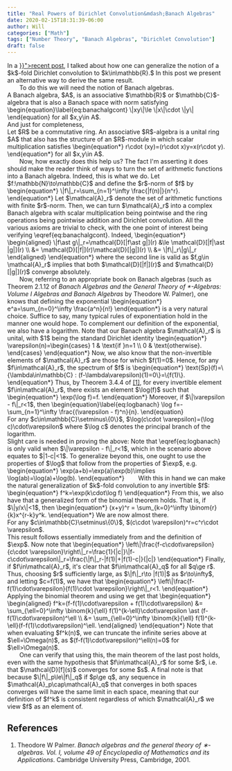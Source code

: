 ```yaml
---
title: "Real Powers of Dirichlet Convolution&mdash;Banach Algebras"
date: 2020-02-15T18:31:39-06:00
author: Will
categories: ["Math"]
tags: ["Number Theory", "Banach Algebras", "Dirichlet Convolution"]
draft: false
---
```


<div class="latex-post">
In a <a href="{{< ref "generalizeddirichletconvolution.md" >}}">recent post</a>, I talked about how one can generalize the notion of a $k$-fold Dirichlet convolution to $k\in\mathbb{R}.$ In this post we present an alternative way to derive the same result.
</div>

<!--more-->

<div class="latex-post">
&emsp;&emsp;To do this we will need the notion of Banach algebras.

<div class="definition" name="Banach algebra">
A Banach algebra, $A$, is an associative $\mathbb{R}$ or $\mathbb{C}$-algebra that is also a Banach space with norm satisfying
	\begin{equation}\label{eq:banachalgcont}
		\|xy\|\le \|x\|\cdot \|y\|
	\end{equation}
	for all $x,y\in A$.
</div>
And just for completeness,
<div class="definition" name="Associative algebra">
	Let $R$ be a commutative ring. An associative $R$-algebra is a unital ring $A$ that also has the structure of an $R$-module in which scalar multiplication satisfies
	\begin{equation*}
		r\cdot (xy)=(r\cdot x)y=x(r\cdot y).
	\end{equation*}
	for all $x,y\in A$.
</div>
&emsp;&emsp;Now, how exactly does this help us? The fact I'm asserting it does should make the reader think of ways to turn the set of arithmetic functions into a Banach algebra. Indeed, this is what we do. Let $f:\mathbb{N}\to\mathbb{C}$ and define the $r$-norm of $f$ by
\begin{equation*}
	\|f\|_r=\sum_{n=1}^\infty \frac{|f(n)|}{n^r}.
\end{equation*}
Let $\mathcal{A}_r$ denote the set of arithmetic functions with finite $r$-norm. Then, we can turn $\mathcal{A}_r$ into a complex Banach algebra with scalar multiplication being pointwise and the ring operations being pointwise addition and Dirichlet convolution. All the various axioms are trivial to check, with the one point of interest being verifying \eqref{eq:banachalgcont}. Indeed,
\begin{equation*}
	\begin{aligned}
		\|f\ast g\|_r=\mathcal{D}[|f\ast g|](r) &\le \mathcal{D}[|f|\ast |g|](r) \\
		&= \mathcal{D}[|f|](r)\mathcal{D}[|g|](r) \\  
  		&= \|f\|_r\|g\|_r  
	\end{aligned}
\end{equation*}
where the second line is valid as $f,g\in \mathcal{A}_r$ implies that both $\mathcal{D}[|f|](r)$ and $\mathcal{D}[|g|](r)$ converge absolutely.<br>
&emsp;&emsp;Now, referring to an appropriate book on Banach algebras (such as Theorem 2.1.12 of <i>Banach Algebras and the General Theory of *-Algebras: Volume I Algebras and Banach Algebras</i> by Theodore W. Palmer), one knows that defining the exponential
\begin{equation*}
	e^a=\sum_{n=0}^\infty \frac{a^n}{n!}
\end{equation*}
is a very natural choice. Suffice to say, many typical rules of exponentiation hold in the manner one would hope. To complement our definition of the exponential, we also have a logarithm. Note that our Banach algebra $\mathcal{A}_r$ is unital, with $1$ being the standard Dirichlet identity
\begin{equation*}
	\varepsilon(n)=\begin{cases}
		1 & \text{if }n=1 \\
		0 & \text{otherwise}.
	\end{cases}
\end{equation*}
Now, we also know that the non-invertible elements of $\mathcal{A}_r$ are those for which $f(1)=0$. Hence, for any $f\in\mathcal{A}_r$, the spectrum of $f$ is
\begin{equation*}
	\text{Sp}(f)=\{\lambda\in\mathbb{C} : (f-\lambda\varepsilon)(1)=0\}=\{f(1)\}.
\end{equation*}
Thus, by Theorem 3.4.4 of <a href="#palmer">[1]</a>, for every invertible element $f\in\mathcal{A}_r$, there exists an element $\log(f)$ such that
\begin{equation*}
	\exp(\log f)=f.
\end{equation*}
Moreover, if $\|\varepsilon - f\|_r<1$, then
\begin{equation}\label{eq:logbanach}
	\log f=-\sum_{n=1}^\infty \frac{(\varepsilon - f)^n}{n}.
\end{equation}

<div class="exercise" id="logexercise">
	For any $c\in\mathbb{C}\setminus\{0\}$, $\log(c\cdot \varepsilon)=(\log c)\cdot\varepsilon$ where $\log c$ denotes the principal branch of the logarithm.
</div>
Slight care is needed in proving the above: Note that \eqref{eq:logbanach} is only valid when $\|\varepsilon - f\|_r<1$, which in the scenario above equates to $|1-c|<1$. To generalize beyond this, one ought to use the properties of $\log$ that follow from the properties of $\exp$, e.g.
\begin{equation*}
	\exp(a+b)=\exp(a)\exp(b)\implies \log(ab)=\log(a)+\log(b).
\end{equation*}
&emsp;&emsp;With this in hand we can make the natural generalization of $k$-fold convolution to any invertible $f$:
\begin{equation*}
	f^k=\exp(k\cdot\log f)
\end{equation*}
From this, we also have that a generalized form of the binomial theorem holds. That is, if $\|y/x\|<1$, then
\begin{equation*}
	(x+y)^r = \sum_{k=0}^\infty \binom{r}{k}x^{r-k}y^k.
\end{equation*}
We are now almost there.

<div class="exercise" id="expexercise">
	For any $c\in\mathbb{C}\setminus\{0\}$, $(c\cdot \varepsilon)^r=c^r\cdot \varepsilon$.
</div>
This result follows essentially immediately from <eq-ref refid="logexercise"></eq-ref> and the definition of $\exp$. Now note that
\begin{equation*}
	\left\|\frac{f-c\cdot\varepsilon}{c\cdot \varepsilon}\right\|_r=\frac{1}{|c|}\|f-c\cdot\varepsilon\|_r=\frac{\|f\|_r-|f(1)|+|f(1)-c|}{|c|}
\end{equation*}
Finally, if $f\in\mathcal{A}_r$, it's clear that $f\in\mathcal{A}_q$ for all $q\ge r$. Thus, choosing $r$ sufficiently large, as $\|f\|_r\to |f(1)|$ as $r\to\infty$, and letting $c=f(1)$, we have that
\begin{equation*}
	\left\|\frac{f-f(1)\cdot\varepsilon}{f(1)\cdot \varepsilon}\right\|_r<1.
\end{equation*}
Applying the binomial theorem and using <eq-ref refid="expexercise"></eq-ref> we get that
\begin{equation*}
	\begin{aligned}
		f^k=(f-f(1)\cdot\varepsilon + f(1)\cdot\varepsilon) &= \sum_{\ell=0}^\infty \binom{k}{\ell} f(1)^{k-\ell}\cdot\varepsilon \ast (f-f(1)\cdot\varepsilon)^\ell \\
		&= \sum_{\ell=0}^\infty \binom{k}{\ell} f(1)^{k-\ell}(f-f(1)\cdot\varepsilon)^\ell.
	\end{aligned}
\end{equation*}
Note that when evaluating $f^k(n)$, we can truncate the infinite series above at $\ell=\Omega(n)$, as $(f-f(1)\cdot\varepsilon)^\ell(n)=0$ for $\ell>\Omega(n)$.<br>
&emsp;&emsp;One can verify that using this, the main theorem of the last post holds, even with the same hypothesis that $f\in\mathcal{A}_r$ for some $r$, i.e. that $\mathcal{D}[f](s)$ converges for some $s$. A final note is that because $\|f\|_p\le\|f\|_q$ if $p\ge q$, any sequence in $\mathcal{A}_p\cap\mathcal{A}_q$ that converges in both spaces converges will have the same limit in each space, meaning that our definition of $f^k$ is consistent regardless of which $\mathcal{A}_r$ we view $f$ as an element of.

</div>

## References
<ol class="bibliography">
<li id="palmer">Theodore W Palmer. <i>Banach algebras and the general theory of ∗-algebras. Vol. I, volume 49 of Encyclopedia of Mathematics and its Applications</i>. Cambridge University Press, Cambridge, 2001.</li>
</ol>
